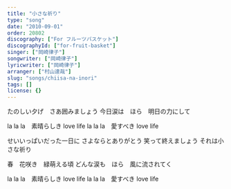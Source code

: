 ```yaml
---
title: "小さな祈り"
type: "song"
date: "2010-09-01"
order: 20802
discography: ["For フルーツバスケット"]
discographyId: ["for-fruit-basket"]
singer: ["岡崎律子"]
songwriter: ["岡崎律子"]
lyricwriter: ["岡崎律子"]
arranger: ["村山達哉"]
slug: "songs/chiisa-na-inori"
tags: []
license: {}
---
```


たのしい夕げ　さあ囲みましょう 今日涙は　ほら　明日の力にして

la la la　素晴らしき love life la la la　愛すべき love life

せいいっぱいだった一日に さよならとありがとう 笑って終えましょう それは小さな祈り

春　花咲き　緑萌える頃 どんな涙も　ほら　風に流されてく

la la la　素晴らしき love life la la la　愛すべき love life
